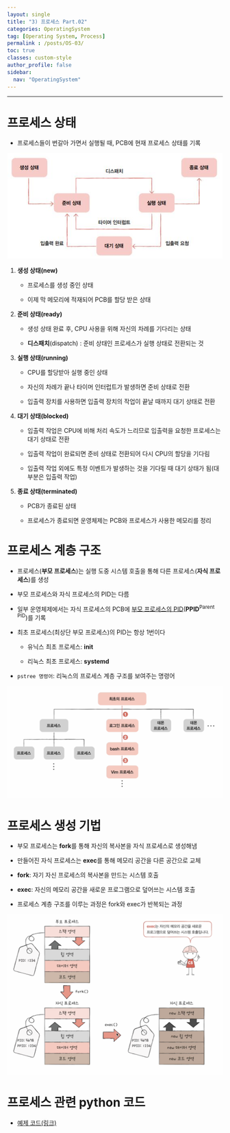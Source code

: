 ```yaml
---
layout: single
title: "3) 프로세스 Part.02"
categories: OperatingSystem
tag: [Operating System, Process]
permalink : /posts/OS-03/
toc: true
classes: custom-style
author_profile: false
sidebar:
  nav: "OperatingSystem"
---
```


<hr>

# 프로세스 상태

- 프로세스들이 번갈아 가면서 실행될 때, PCB에 현재 프로세스 상태를 기록

<p id="img_center">
  <img 
        src="../../assets/images/OperatingSystem/Process-02-1.JPG"
        alt="image"
        title="image"
  >
</p>

1. **생성 상태(new)**

    - 프로세스를 생성 중인 상태

    - 이제 막 메모리에 적재되어 PCB를 할당 받은 상태

2. **준비 상태(ready)**

    - 생성 상태 완료 후, CPU 사용을 위해 자신의 차례를 기다리는 상태

    - **디스패치**(dispatch) : 준비 상태인 프로세스가 실행 상태로 전환되는 것

3. **실행 상태(running)**

    - CPU를 할당받아 실행 중인 상태

    - 자신의 차례가 끝나 타이머 인터럽트가 발생하면 준비 상태로 전환

    - 입출력 장치를 사용하면 입출력 장치의 작업이 끝날 때까지 대기 상태로 전환

4. **대기 상태(blocked)**

    - 입출력 작업은 CPU에 비해 처리 속도가 느리므로 입출력을 요청한 프로세스는 대기 상태로 전환

    - 입출력 작업이 완료되면 준비 상태로 전환되어 다시 CPU의 할당을 기다림

    - 입출력 작업 외에도 특정 이벤트가 발생하는 것을 기다릴 때 대기 상태가 됨(대부분은 입출력 작업)

5. **종료 상태(terminated)**

    - PCB가 종료된 상태

    - 프로세스가 종료되면 운영체제는 PCB와 프로세스가 사용한 메모리를 정리

# 프로세스 계층 구조

- 프로세스(**부모 프로세스**)는 실행 도중 시스템 호출을 통해 다른 프로세스(**자식 프로세스**)를 생성

- 부모 프로세스와 자식 프로세스의 PID는 다름

- 일부 운영체제에서는 자식 프로세스의 PCB에 <u>부모 프로세스의 PID</u>(**PPID**<sup>Parent PID</sup>)를 기록

- 최초 프로세스(최상단 부모 프로세스)의 PID는 항상 1번이다

    - 유닉스 최초 프로세스: **init**

    - 리눅스 최초 프로세스: **systemd**

- `pstree 명령어`: 리눅스의 프로세스 계층 구조를 보여주는 명령어

<p id="img_center">
  <img 
        src="../../assets/images/OperatingSystem/Process-02-2.png"
        alt="image"
        title="image"
  >
</p>

# 프로세스 생성 기법

- 부모 프로세스는 **fork**를 통해 자신의 복사본을 자식 프로세스로 생성해냄

- 만들어진 자식 프로세스는 **exec**를 통해 메모리 공간을 다른 공간으로 교체

- **fork**: 자기 자신 프로세스의 복사본을 만드는 시스템 호출

- **exec**: 자신의 메모리 공간을 새로운 프로그램으로 덮어쓰는 시스템 호출

- 프로세스 계층 구조를 이루는 과정은 fork와 exec가 반복되는 과정

<p id="img_center">
  <img 
        src="../../assets/images/OperatingSystem/Process-02-3.png"
        alt="image"
        title="image"
  >
</p>

# 프로세스 관련 python 코드

- [예제 코드(링크)](https://github.com/kangtegong/self-learning-cs/blob/main/process/process_python.md)



